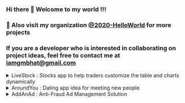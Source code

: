 ### Hi there 👋 Welcome to my world !!!

### 🏢 Also visit my organization [@2020-HelloWorld](https://github.com/2020-HelloWorld) for more projects 

### If you are a developer who is interested in collaborating on project ideas, feel free to contact me at iamgmbhat@gmail.com

<details>
  <summary>
    LiveStock : Stocks app to help traders customize the table and charts dynamically
  </summary>
  
  <br/>
  
  **Introduction:**
  LiveStock is an innovative stocks app that offers traders a dynamic and customizable way to visualize and analyze live stocks data. Our app provides the ability to apply your own mathematics on the existing rows of the live stocks data and create new tables and graphs dynamically.

  **Purpose:**
  The purpose of LiveStock is to provide traders with a more flexible and personalized way to analyze stocks data. By allowing users to customize their own graphs and tables, our app can help traders to better understand market trends and make more informed decisions about their investments.

  **Target Audience:**
  Our target audience is primarily active traders who are looking for a more advanced way to analyze and visualize live stocks data. This includes day traders, swing traders, and other experienced traders who require a high level of customization and flexibility in their analysis.

  **Key Features:**
  1. Customizable Graphs: Our app provides the ability to create custom graphs and charts using the live stocks data. Users can apply their own mathematics and formulas to the data to create personalized graphs that best suit their trading strategies.
  2. Dynamic Tables: Our app allows users to create dynamic tables that update in real-time with live data. Users can apply their own filters and formulas to the data to create custom tables that provide a more detailed view of the stocks data.
  3. User-Friendly Interface: LiveStock has a simple and intuitive interface that is easy to navigate and use. Users can quickly and easily create custom graphs and tables using the app's drag-and-drop functionality.
  4. Real-Time Data: Our app provides real-time data on the stock market, so traders can make informed decisions based on the most up-to-date information.

  **Benefits:**
  1. Personalized Analysis: LiveStock allows traders to create personalized graphs and tables that best suit their trading strategies, providing a more effective way to analyze stocks data.
  2. Increased Flexibility: Our app offers a high level of customization and flexibility, allowing traders to apply their own mathematics and formulas to the live stocks data.
  3. Real-Time Data: LiveStock provides real-time data on the stock market, so traders can make informed decisions based on the most up-to-date information.
  4. User-Friendly Interface: The app has a simple and intuitive interface that is easy to navigate and use, making it accessible to traders of all levels of experience.

  **Conclusion:**
  In conclusion, LiveStock is a powerful and innovative stocks app that offers traders a more personalized and flexible way to analyze and visualize live stocks data. With its customizable graphs and tables, real-time data, and user-friendly interface, LiveStock is poised to become a must-have tool for active traders looking to make informed investment decisions.
  
**To stand out among its competitors, the LiveStock app can focus on offering unique and valuable features that are not found in other similar apps. Here are a few suggestions:**
  1. Simplified interface: While customization and flexibility are crucial, the app's interface should be intuitive and easy to use, even for traders with minimal technical expertise. The app can achieve this by offering a simplified and user-friendly interface that streamlines the customization process.
  2. Real-time alerts: The LiveStock app can offer real-time alerts for traders, such as when a stock reaches a particular price, to help them make timely investment decisions.
  3. Machine learning capabilities: The app can leverage machine learning algorithms to provide predictive insights, trend analysis, and personalized recommendations to traders based on their past performance and investment history.
  4. Seamless integration with brokers: The app can offer seamless integration with popular brokerage platforms to allow traders to execute trades without leaving the app.
  5. Competitive pricing: Offering a competitive pricing model that is more affordable than other similar apps can attract more traders to use the app.

</details> 

<details>
  <summary>
    AroundYou : Dating app idea for meeting new people
  </summary>
  
  <br/>
  
**Introduction**
AroundYou is a dating app designed to help singles meet and connect with each other in social settings, such as clubs and cafes. The app utilizes ad-hoc network communication technology to list all the singles in the range of the user's phone and send them requests to connect. This approach aims to make it easier for singles to discover potential matches in their immediate vicinity and approach them more comfortably.

 **Objectives**
The main objectives of AroundYou are to:
1. Connect singles in social settings based on their proximity to each other
2. Provide a more convenient and comfortable way to approach potential matches
3. Increase the chances of successful connections by providing a more targeted and location-based matching system
4. Create a user-friendly and secure environment for dating and socializing
  
**Target Audience**
AroundYou targets singles who are looking for a more convenient and comfortable way to meet new people in social settings. The app is suitable for individuals of all ages who are comfortable with using technology to enhance their dating and socializing experiences.

**Key Features**
The main features of AroundYou include:
1. Ad-hoc network communication technology to detect singles in the user's proximity
2. Request-based connection system to allow users to approach potential matches more comfortably
3. User profiles with personal information, photos, and interests
4. Chat functionality to enable users to communicate with each other within the app
5. Location-based matching system to connect users with compatible matches in their vicinity
6. User privacy and security measures to ensure a safe and secure environment for dating and socializing
  
**Development Plan**
The development plan for AroundYou includes the following milestones:
1. Initial design and prototyping of the app's user interface and user experience
2. Development of the ad-hoc network communication technology and location-based matching system
3. Integration of the chat functionality and user profile features
4. Testing and optimization of the app's performance, user engagement, and security measures
5. Launch of the app on the App Store and Google Play Store
6. Ongoing maintenance and updates to enhance the app's functionality, user experience, and security measures
  
**Business Model**
1. AroundYou's business model includes the following revenue streams:
2. Freemium model with basic features available for free and premium features available for a subscription fee
3. In-app advertising to generate revenue from relevant third-party advertisers
4. Sponsorship and partnerships with social and dating events to promote the app and increase user engagement
  
**Conclusion**
AroundYou is a dating app that utilizes ad-hoc network communication technology to connect singles in social settings. The app's key features, including location-based matching, request-based connections, and user privacy and security measures, aim to provide a more convenient and comfortable way to meet new people and enhance socializing experiences. With a well-planned development and marketing strategy, AroundYou has the potential to become a popular and successful dating app.
  
</details> 

<details> 

  <summary>
 AddAnAd : Anti-Fraud Ad Management Solution
  </summary>

  <br/>

 **Introduction:**

AddAnAd is a revolutionary anti-fraud ad management solution that empowers advertisers and website owners to protect their investments and ensure genuine engagement with their ads. By combining advanced fraud prevention algorithms with customizable ad delivery, AddAnAd offers a comprehensive platform for optimizing ad campaigns while maintaining the integrity of each engagement.

 **Objective:**

The primary objective of AddAnAd is to provide advertisers and website owners with a secure and customizable platform for managing and delivering ads. Our focus is on preventing ad fraud through real-time monitoring and authentication, while also enabling advertisers to tailor their ads to specific audiences and objectives.

 **Target Audience:**

AddAnAd is designed to serve the following target audiences:

1. **Advertisers:** Brands, businesses, and marketers seeking to reach their target audiences effectively while minimizing the risk of ad fraud.
2. **Website Owners:** Publishers and website administrators who want to offer a reliable ad platform to advertisers and ensure genuine user interactions.
3. **Ad Agencies:** Agencies responsible for managing ad campaigns for clients, who can benefit from advanced fraud prevention tools and customization options.

 **Key Features:**

1. **Ad Fraud Prevention:** AddAnAd employs advanced algorithms to monitor incoming ad traffic in real-time, detecting and preventing fraudulent clicks and impressions.
2. **Customization:** Advertisers can tailor their ad content and redirection routes based on their campaign goals, ensuring a personalized and engaging ad experience.
3. **API Integration:** AddAnAd provides a user-friendly npm package that seamlessly integrates with websites, allowing easy rendering of ads and real-time fraud prevention.
4. **Dynamic Updates:** Advertisers can modify ad content and targeting parameters on the fly, without disrupting the ongoing campaigns.
5. **Real-Time Analytics:** Detailed analytics dashboards provide insights into ad performance, user engagement, and fraud prevention statistics.
6. **User-Friendly Interface:** The web portal offers an intuitive dashboard for advertisers to manage their campaigns, customize ads, and track results.

 **Development Plans:**

1. **Phase 1 - Core Development:**
   - Develop the npm package with API integration capabilities.
   - Implement real-time ad traffic monitoring and fraud prevention algorithms.
   - Create a web portal for advertisers and website owners to register and access their accounts.

2. **Phase 2 - Customization and Analytics:**
   - Integrate customization features, allowing advertisers to create and modify ad content.
   - Develop real-time analytics dashboards for monitoring campaign performance and engagement metrics.
   
3. **Phase 3 - Dynamic Updates and Scaling:**
   - Implement dynamic ad updates without disrupting ongoing campaigns.
   - Scale infrastructure to handle increased traffic and user activity.
   
 **Business Model:**

AddAnAd operates on a subscription-based business model:

1. **Basic Tier:** Free plan with limited features and ad impressions, aimed at small website owners and advertisers.
2. **Pro Tier:** Monthly subscription offering advanced fraud prevention, customization, and analytics features.
3. **Enterprise Tier:** Tailored solutions for large advertisers, agencies, and high-traffic websites, with custom pricing based on their specific requirements.

 **Conclusion:**

AddAnAd is poised to revolutionize the ad management landscape by offering a holistic solution that tackles ad fraud while empowering advertisers with customization options. With our commitment to data security, user-friendly interfaces, and real-time monitoring, AddAnAd is set to become an essential tool for businesses looking to maximize their ad campaign effectiveness and ROI.

</details> 
